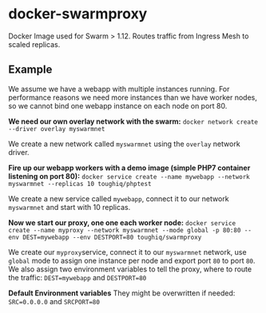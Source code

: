 # docker-swarmproxy
Docker Image used for Swarm > 1.12. Routes traffic from Ingress Mesh to scaled replicas.

## Example
We assume we have a webapp with multiple instances running. For performance reasons we need more instances than we have worker nodes, so we cannot bind one webapp instance on each node on port 80.

__We need our own overlay network with the swarm:__
`docker network create --driver overlay myswarmnet`

We create a new network called `myswarmnet` using the `overlay` network driver.

__Fire up our webapp workers with a demo image (simple PHP7 container listening on port 80):__
`docker service create --name mywebapp --network myswarmnet --replicas 10 toughiq/phptest`

We create a new service called `mywebapp`, connect it to our network `myswarmnet` and start with 10 replicas.

__Now we start our proxy, one one each worker node:__
`docker service create --name myproxy --network myswarmnet --mode global -p 80:80 --env DEST=mywebapp --env DESTPORT=80 toughiq/swarmproxy`

We create our `myproxy`service, connect it to our `myswarmnet` network, use `global` mode to assign one instance per node and export port `80` to port `80`. We also assign two environment variables to tell the proxy, where to route the traffic: 
`DEST=mywebapp` and `DESTPORT=80`

__Default Environment variables__
They might be overwritten if needed:
`SRC=0.0.0.0` and `SRCPORT=80`
